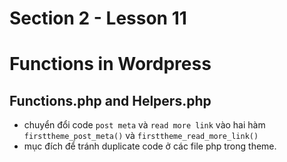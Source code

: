 # Section 2 - Lesson 11
# Functions in Wordpress

## Functions.php and Helpers.php

- chuyển đổi code ```post meta``` và ```read more link``` vào hai hàm ```firsttheme_post_meta()``` và ```firsttheme_read_more_link()``` 
- mục đích để tránh duplicate code ở các file php trong theme.